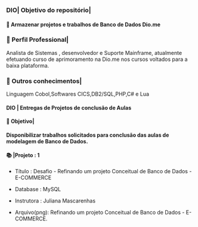  <h3>
DIO| Objetivo do repositório| </h3>
<h4> 💼 Armazenar projetos e trabalhos de Banco de Dados  Dio.me
 </h4>  

<h3>  
 🌟 Perfil Professional| </h3>
   Analista de Sistemas , desenvolvedor e Suporte Mainframe, atualmente efetuando curso de aprimoramento na Dio.me nos cursos voltados para a baixa plataforma. 
    <h0></h0>
<h3>
🌟  Outros conhecimentos|</h3>
  Linguagem Cobol,Softwares CICS,DB2/SQL,PHP,C# e Lua

<h4>
 DIO | Entregas de Projetos de conclusão de Aulas
</h4> 
<h4>
🌟 Objetivo| 
</h4> 
<h4> Disponibilizar trabalhos solicitados para conclusão das aulas de modelagem de Banco de Dados.
</h4>
<h4>
📚 |Projeto    : 1
</h4>

<h4></h4> 

-  Título      : Desafio - Refinando um projeto Conceitual de Banco de Dados - E-COMMERCE

-  Database    : MySQL

-  Instrutora  : Juliana Mascarenhas
   
-  Arquivo(png): Refinando um projeto Conceitual de Banco de Dados - E-COMMERCE.

